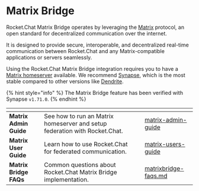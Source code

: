 # Matrix Bridge

Rocket.Chat Matrix Bridge operates by leveraging the [Matrix](https://matrix.org/docs/guides/introduction#what-is-matrix) protocol, an open standard for decentralized communication over the internet.

It is designed to provide secure, interoperable, and decentralized real-time communication between Rocket.Chat and any Matrix-compatible applications or servers seamlessly.

Using the Rocket.Chat Matrix Bridge integration requires you to have a [Matrix homeserver](https://matrix.org/docs/guides/introduction#how-does-it-work) available. We recommend [Synapse](https://matrix-org.github.io/synapse/latest/), which is the most stable compared to other versions like [Dendrite](https://github.com/matrix-org/dendrite).

{% hint style="info" %}
The Matrix Bridge feature has been verified with Synapse `v1.71.0`.
{% endhint %}

<table data-view="cards"><thead><tr><th></th><th></th><th></th><th data-hidden data-card-target data-type="content-ref"></th></tr></thead><tbody><tr><td><strong>Matrix Admin Guide</strong></td><td>See how to run an Matrix homeserver and setup federation with Rocket.Chat.</td><td></td><td><a href="matrix-admin-guide/">matrix-admin-guide</a></td></tr><tr><td><strong>Matrix User Guide</strong></td><td>Learn how to use Rocket.Chat for federated communication.</td><td></td><td><a href="matrix-users-guide/">matrix-users-guide</a></td></tr><tr><td><strong>Matrix Bridge FAQs</strong></td><td>Common questions about Rocket.Chat Matrix Bridge implementation.</td><td></td><td><a href="matrixbridge-faqs.md">matrixbridge-faqs.md</a></td></tr></tbody></table>
